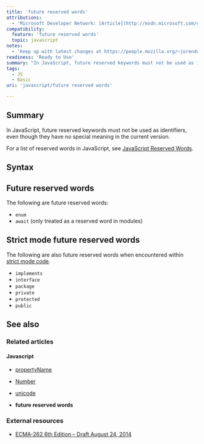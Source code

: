 ```yaml
---
title: 'future reserved words'
attributions:
  - 'Microsoft Developer Network: [Article](http://msdn.microsoft.com/en-us/library/ie/hh699851(v=vs.94).aspx)'
compatibility:
  feature: 'future reserved words'
  topic: javascript
notes:
  - 'Keep up with latest changes at https://people.mozilla.org/~jorendorff/es6-draft.html'
readiness: 'Ready to Use'
summary: "In JavaScript, future reserved keywords must not be used as identifiers, even though they have no special meaning in the current version.\n"
tags:
  - JS
  - Basic
uri: 'javascript/future reserved words'

---
```

## Summary

In JavaScript, future reserved keywords must not be used as identifiers, even though they have no special meaning in the current version.

For a list of reserved words in JavaScript, see [JavaScript Reserved Words](/javascript/reserved_words).

## Syntax

## Future reserved words

The following are future reserved words:

-   `enum`
-   `await` (only treated as a reserved word in modules)

## Strict mode future reserved words

The following are also future reserved words when encountered within [strict mode code](/javascript/directives/use_strict).

-   `implements`
-   `interface`
-   `package`
-   `private`
-   `protected`
-   `public`

## See also

### Related articles

#### Javascript

-   [propertyName](/dom/TransitionEvent/propertyName)

-   [Number](/javascript/Number)

-   [unicode](/javascript/RegExp/unicode)

-   **future reserved words**

### External resources

-   [ECMA-262 6th Edition – Draft August 24, 2014](https://people.mozilla.org/~jorendorff/es6-draft.html)

